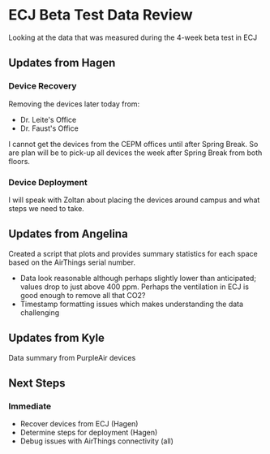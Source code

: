# ECJ Beta Test Data Review
Looking at the data that was measured during the 4-week beta test in ECJ

## Updates from Hagen

### Device Recovery
Removing the devices later today from:
* Dr. Leite's Office
* Dr. Faust's Office

I cannot get the devices from the CEPM offices until after Spring Break. So are plan will be to pick-up all devices the week after Spring Break from both floors.

### Device Deployment
I will speak with Zoltan about placing the devices around campus and what steps we need to take.

## Updates from Angelina
Created a script that plots and provides summary statistics for each space based on the AirThings serial number.
* Data look reasonable although perhaps slightly lower than anticipated; values drop to just above 400 ppm. Perhaps the ventilation in ECJ is good enough to remove all that CO2?
* Timestamp formatting issues which makes understanding the data challenging

## Updates from Kyle 
Data summary from PurpleAir devices

## Next Steps

### Immediate
* Recover devices from ECJ (Hagen)
* Determine steps for deployment (Hagen)
* Debug issues with AirThings connectivity (all)
